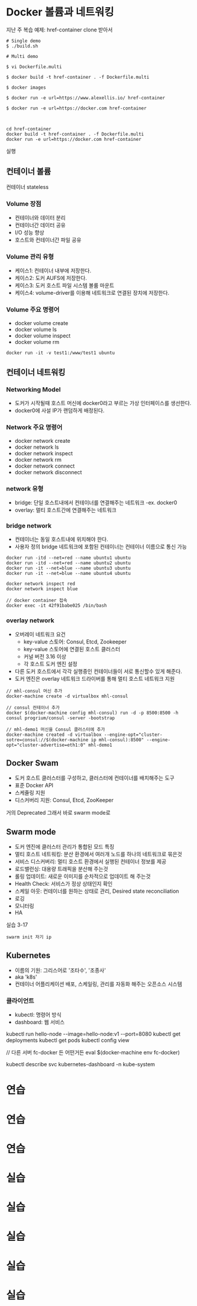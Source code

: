 # Docker 볼륨과 네트워킹
지난 주 복습
예제: href-container clone 받아서
```
# Single demo
$ ./build.sh

# Multi demo

$ vi Dockerfile.multi

$ docker build -t href-container . -f Dockerfile.multi

$ docker images

$ docker run -e url=https://www.alexellis.io/ href-container

$ docker run -e url=https://docker.com href-container



cd href-container
docker build -t href-container . -f Dockerfile.multi
docker run -e url=https://docker.com href-container
```
실행

## 컨테이너 볼륨
컨테이너 stateless

### Volume 장점
- 컨테이너와 데이터 분리
- 컨테이너간 데이터 공유
- I/O 성능 향상
- 호스트와 컨테이너간 파일 공유

### Volume 관리 유형
- 케이스1: 컨테이너 내부에 저장한다.
- 케이스2: 도커 AUFS에 저장한다.
- 케이스3: 도커 호스트 파일 시스템 볼륨 마운트
- 케이스4: volume-driver를 이용해 네트워크로 연결된 장치에 저장한다.

### Volume 주요 명령어
- docker volume create
- docker volume ls
- docker volume inspect
- docker volume rm
```
docker run -it -v test1:/www/test1 ubuntu
```

## 컨테이너 네트워킹

### Networking Model
- 도커가 시작될때 호스트 머신에 docker0라고 부르는 가상 인터페이스를 생선한다.
- docker0에 사설 IP가 랜덤하게 배정된다.

### Network 주요 명령어
- docker network create
- docker network ls
- docker network inspect
- docker network rm
- docker network connect
- docker network disconnect

### network 유형
- bridge: 단일 호스트내에서 컨테이너를 연결해주는 네트워크
    -ex. docker0
- overlay: 멀티 호스트간에 연결해주는 네트워크

### bridge network
- 컨테이너는 동일 호스트내에 위치해야 한다.
- 사용자 정의 bridge 네트워크에 포함된 컨테이너는 컨테이너 이름으로 통신 가능

```
docker run -itd --net=red --name ubuntu1 ubuntu
docker run -itd --net=red --name ubuntu2 ubuntu
docker run -it --net=blue --name ubuntu3 ubuntu
docker run -it --net=blue --name ubuntu4 ubuntu

docker network inspect red
docker network inspect blue

// docker container 접속
docker exec -it 42f91babe025 /bin/bash

```

### overlay network
- 오버레이 네트워크 요건
    - key-value 스토어: Consul, Etcd, Zookeeper
    - key-value 스토어에 연결된 호스트 클러스터
    - 커널 버전 3.16 이상
    - 각 호스트 도커 엔진 설정
- 다른 도커 호스트에서 각각 실행중인 컨테이너들이 서로 통신할수 있게 해준다.
- 도커 엔진은 overlay 네트워크 드라이버를 통해 멀티 호스트 네트워크 지원

```
// mhl-consul 머신 추가
docker-machine create -d virtualbox mhl-consul

// consul 컨테이너 추가
docker $(docker-machine config mhl-consul) run -d -p 8500:8500 -h consul progrium/consul -server -bootstrap

// mhl-demo1 머신을 Consul 클러스터에 추가
docker-machine created -d virtualbox --engine-opt="cluster-sotre=consul://$(docker-machine ip mhl-consul):8500" --engine-opt="cluster-advertise=eth1:0" mhl-demo1
```

## Docker Swam
- 도커 호스트 클러스터를 구성하고, 클러스터에 컨테이너를 배치해주는 도구
 - 표준 Docker API
 - 스케쥴링 지원
 - 디스커버리 지원: Consul, Etcd, ZooKeeper

거의 Deprecated 그래서 바로 swarm mode로

## Swarm mode
- 도커 엔진에 클러스터 관리가 통합된 모드
특징
- 멀티 호스트 네트워킹: 분산 환경에서 여러개 노드를 하나의 네트워크로 묶은것
- 서비스 디스커버리: 멀티 호스트 환경에서 실행된 컨테이너 정보를 제공
- 로드밸런싱: 대용량 트래픽을 분산해 주는것
- 롤링 업데이트: 새로운 이미지를 순차적으로 업데이트 해 주는것
- Health Check: 서비스가 정상 상태인지 확인
- 스케일 아웃: 컨테이너를 원하는 상태로 관리, Desired state reconciliation
- 로깅
- 모니터링
- HA

실습 3-17  

```
swarm init 자기 ip
```

## Kubernetes
- 이름의 기원: 그리스어로 '조타수', '조종사'
- aka 'k8s'
- 컨테이너 어플리케이션 배포, 스케일링, 관리를 자동화 해주는 오픈소스 시스템

### 클라이언트
- kubectl: 명령어 방식
- dashboard: 웹 서비스

kubectl run hello-node --image=hello-node:v1 --port=8080
kubectl get deployments
kubectl get pods
kubectl config view

// 다른 서버 fc-docker 든 어떤거든
eval $(docker-machine env fc-docker)

kubectl describe svc kubernetes-dashboard -n kube-system

# 연습

# 연습

# 연습

# 실습

# 실습

# 실습

# 실습

# 실습